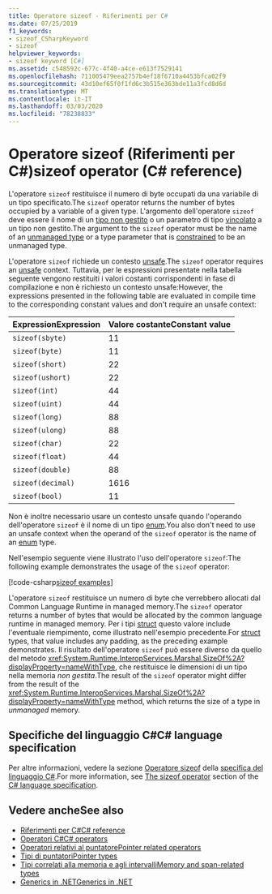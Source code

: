 ```yaml
---
title: Operatore sizeof - Riferimenti per C#
ms.date: 07/25/2019
f1_keywords:
- sizeof_CSharpKeyword
- sizeof
helpviewer_keywords:
- sizeof keyword [C#]
ms.assetid: c548592c-677c-4f40-a4ce-e613f7529141
ms.openlocfilehash: 711005479eea2757b4ef18f6710a4453bfca02f9
ms.sourcegitcommit: 43d10ef65f0f1fd6c3b515e363bde11a3fcd8d6d
ms.translationtype: MT
ms.contentlocale: it-IT
ms.lasthandoff: 03/03/2020
ms.locfileid: "78238833"
---
```

# <a name="sizeof-operator-c-reference"></a><span data-ttu-id="5e5f4-102">Operatore sizeof (Riferimenti per C#)</span><span class="sxs-lookup"><span data-stu-id="5e5f4-102">sizeof operator (C# reference)</span></span>

<span data-ttu-id="5e5f4-103">L'operatore `sizeof` restituisce il numero di byte occupati da una variabile di un tipo specificato.</span><span class="sxs-lookup"><span data-stu-id="5e5f4-103">The `sizeof` operator returns the number of bytes occupied by a variable of a given type.</span></span> <span data-ttu-id="5e5f4-104">L'argomento dell'operatore `sizeof` deve essere il nome di un [tipo non gestito](../builtin-types/unmanaged-types.md) o un parametro di tipo [vincolato](../../programming-guide/generics/constraints-on-type-parameters.md#unmanaged-constraint) a un tipo non gestito.</span><span class="sxs-lookup"><span data-stu-id="5e5f4-104">The argument to the `sizeof` operator must be the name of an [unmanaged type](../builtin-types/unmanaged-types.md) or a type parameter that is [constrained](../../programming-guide/generics/constraints-on-type-parameters.md#unmanaged-constraint) to be an unmanaged type.</span></span>

<span data-ttu-id="5e5f4-105">L'operatore `sizeof` richiede un contesto [unsafe](../keywords/unsafe.md).</span><span class="sxs-lookup"><span data-stu-id="5e5f4-105">The `sizeof` operator requires an [unsafe](../keywords/unsafe.md) context.</span></span> <span data-ttu-id="5e5f4-106">Tuttavia, per le espressioni presentate nella tabella seguente vengono restituiti i valori costanti corrispondenti in fase di compilazione e non è richiesto un contesto unsafe:</span><span class="sxs-lookup"><span data-stu-id="5e5f4-106">However, the expressions presented in the following table are evaluated in compile time to the corresponding constant values and don't require an unsafe context:</span></span>

|<span data-ttu-id="5e5f4-107">Expression</span><span class="sxs-lookup"><span data-stu-id="5e5f4-107">Expression</span></span>|<span data-ttu-id="5e5f4-108">Valore costante</span><span class="sxs-lookup"><span data-stu-id="5e5f4-108">Constant value</span></span>|
|---------|---------------|
|`sizeof(sbyte)`|<span data-ttu-id="5e5f4-109">1</span><span class="sxs-lookup"><span data-stu-id="5e5f4-109">1</span></span>|
|`sizeof(byte)`|<span data-ttu-id="5e5f4-110">1</span><span class="sxs-lookup"><span data-stu-id="5e5f4-110">1</span></span>|
|`sizeof(short)`|<span data-ttu-id="5e5f4-111">2</span><span class="sxs-lookup"><span data-stu-id="5e5f4-111">2</span></span>|
|`sizeof(ushort)`|<span data-ttu-id="5e5f4-112">2</span><span class="sxs-lookup"><span data-stu-id="5e5f4-112">2</span></span>|
|`sizeof(int)`|<span data-ttu-id="5e5f4-113">4</span><span class="sxs-lookup"><span data-stu-id="5e5f4-113">4</span></span>|
|`sizeof(uint)`|<span data-ttu-id="5e5f4-114">4</span><span class="sxs-lookup"><span data-stu-id="5e5f4-114">4</span></span>|
|`sizeof(long)`|<span data-ttu-id="5e5f4-115">8</span><span class="sxs-lookup"><span data-stu-id="5e5f4-115">8</span></span>|
|`sizeof(ulong)`|<span data-ttu-id="5e5f4-116">8</span><span class="sxs-lookup"><span data-stu-id="5e5f4-116">8</span></span>|
|`sizeof(char)`|<span data-ttu-id="5e5f4-117">2</span><span class="sxs-lookup"><span data-stu-id="5e5f4-117">2</span></span>|
|`sizeof(float)`|<span data-ttu-id="5e5f4-118">4</span><span class="sxs-lookup"><span data-stu-id="5e5f4-118">4</span></span>|
|`sizeof(double)`|<span data-ttu-id="5e5f4-119">8</span><span class="sxs-lookup"><span data-stu-id="5e5f4-119">8</span></span>|
|`sizeof(decimal)`|<span data-ttu-id="5e5f4-120">16</span><span class="sxs-lookup"><span data-stu-id="5e5f4-120">16</span></span>|
|`sizeof(bool)`|<span data-ttu-id="5e5f4-121">1</span><span class="sxs-lookup"><span data-stu-id="5e5f4-121">1</span></span>|

<span data-ttu-id="5e5f4-122">Non è inoltre necessario usare un contesto unsafe quando l'operando dell'operatore `sizeof` è il nome di un tipo [enum](../builtin-types/enum.md).</span><span class="sxs-lookup"><span data-stu-id="5e5f4-122">You also don't need to use an unsafe context when the operand of the `sizeof` operator is the name of an [enum](../builtin-types/enum.md) type.</span></span>

<span data-ttu-id="5e5f4-123">Nell'esempio seguente viene illustrato l'uso dell'operatore `sizeof`:</span><span class="sxs-lookup"><span data-stu-id="5e5f4-123">The following example demonstrates the usage of the `sizeof` operator:</span></span>

[!code-csharp[sizeof examples](~/samples/snippets/csharp/language-reference/operators/SizeOfOperator.cs)]

<span data-ttu-id="5e5f4-124">L'operatore `sizeof` restituisce un numero di byte che verrebbero allocati dal Common Language Runtime in managed memory.</span><span class="sxs-lookup"><span data-stu-id="5e5f4-124">The `sizeof` operator returns a number of bytes that would be allocated by the common language runtime in managed memory.</span></span> <span data-ttu-id="5e5f4-125">Per i tipi [struct](../builtin-types/struct.md) questo valore include l'eventuale riempimento, come illustrato nell'esempio precedente.</span><span class="sxs-lookup"><span data-stu-id="5e5f4-125">For [struct](../builtin-types/struct.md) types, that value includes any padding, as the preceding example demonstrates.</span></span> <span data-ttu-id="5e5f4-126">Il risultato dell'operatore `sizeof` può essere diverso da quello del metodo <xref:System.Runtime.InteropServices.Marshal.SizeOf%2A?displayProperty=nameWithType>, che restituisce le dimensioni di un tipo nella memoria *non gestita*.</span><span class="sxs-lookup"><span data-stu-id="5e5f4-126">The result of the `sizeof` operator might differ from the result of the <xref:System.Runtime.InteropServices.Marshal.SizeOf%2A?displayProperty=nameWithType> method, which returns the size of a type in *unmanaged* memory.</span></span>

## <a name="c-language-specification"></a><span data-ttu-id="5e5f4-127">Specifiche del linguaggio C#</span><span class="sxs-lookup"><span data-stu-id="5e5f4-127">C# language specification</span></span>

<span data-ttu-id="5e5f4-128">Per altre informazioni, vedere la sezione [Operatore sizeof](~/_csharplang/spec/unsafe-code.md#the-sizeof-operator) della [specifica del linguaggio C#](~/_csharplang/spec/introduction.md).</span><span class="sxs-lookup"><span data-stu-id="5e5f4-128">For more information, see [The sizeof operator](~/_csharplang/spec/unsafe-code.md#the-sizeof-operator) section of the [C# language specification](~/_csharplang/spec/introduction.md).</span></span>

## <a name="see-also"></a><span data-ttu-id="5e5f4-129">Vedere anche</span><span class="sxs-lookup"><span data-stu-id="5e5f4-129">See also</span></span>

- [<span data-ttu-id="5e5f4-130">Riferimenti per C#</span><span class="sxs-lookup"><span data-stu-id="5e5f4-130">C# reference</span></span>](../index.md)
- [<span data-ttu-id="5e5f4-131">Operatori C#</span><span class="sxs-lookup"><span data-stu-id="5e5f4-131">C# operators</span></span>](index.md)
- [<span data-ttu-id="5e5f4-132">Operatori relativi al puntatore</span><span class="sxs-lookup"><span data-stu-id="5e5f4-132">Pointer related operators</span></span>](pointer-related-operators.md)
- [<span data-ttu-id="5e5f4-133">Tipi di puntatori</span><span class="sxs-lookup"><span data-stu-id="5e5f4-133">Pointer types</span></span>](../../programming-guide/unsafe-code-pointers/pointer-types.md)
- [<span data-ttu-id="5e5f4-134">Tipi correlati alla memoria e agli intervalli</span><span class="sxs-lookup"><span data-stu-id="5e5f4-134">Memory and span-related types</span></span>](../../../standard/memory-and-spans/index.md)
- [<span data-ttu-id="5e5f4-135">Generics in .NET</span><span class="sxs-lookup"><span data-stu-id="5e5f4-135">Generics in .NET</span></span>](../../../standard/generics/index.md)
